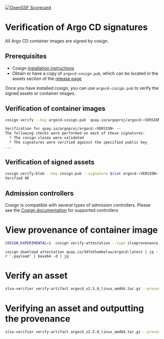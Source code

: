[![OpenSSF
Scorecard](https://api.securityscorecards.dev/projects/github.com/34fathombelow/cosign_test/badge)](https://api.securityscorecards.dev/projects/github.com/34fathombelow/cosign_test)

# Verification of Argo CD signatures

All Argo CD container images are signed by cosign. 

## Prerequisites
- Cosign [installation instructions](https://docs.sigstore.dev/cosign/installation)
- Obtain or have a copy of ```argocd-cosign.pub```, which can be located in the assets section of the [release page](https://github.com/argoproj/argo-cd/releases)

Once you have installed cosign, you can use ```argocd-cosign.pub``` to verify the signed assets or container images.


## Verification of container images

```bash
cosign verify --key argocd-cosign.pub  quay.io/argoproj/argocd:<VERSION>

Verification for quay.io/argoproj/argocd:<VERSION> --
The following checks were performed on each of these signatures:
  * The cosign claims were validated
  * The signatures were verified against the specified public key
...
```
## Verification of signed assets

```bash
cosign verify-blob --key cosign.pub --signature $(cat argocd-<VERSION>-checksums.sig) argocd-$VERSION-checksums.txt
Verified OK
```
## Admission controllers

Cosign is compatible with several types of admission controllers.  Please see the [Cosign documentation](https://docs.sigstore.dev/cosign/overview/#kubernetes-integrations) for supported controllers




# View provenance of container image
```bash
COSIGN_EXPERIMENTAL=1  cosign verify-attestation --type slsaprovenance quay.io/34fathombelow/argocd:v2.5.0 | jq -r .payload | base64 -d | jq
```
```
cosign download attestation quay.io/34fathombelow/argocd:latest | jq -r '.payload' | base64 -d | jq
```
# Verify an asset
```bash
slsa-verifier verify-artifact argocd_v2.5.0_linux_amd64.tar.gz --provenance-path argocd-v2.5.0-cli.intoto.jsonl --source-uri github.com/34fathombelow/cosign_test
```
# Verifying an asset and outputting the provenance
```bash
slsa-verifier verify-artifact argocd_v2.5.0_linux_amd64.tar.gz --provenance-path argocd-v2.5.0-cli.intoto.jsonl --source-uri github.com/34fathombelow/cosign_test --print-provenance | jq
```
